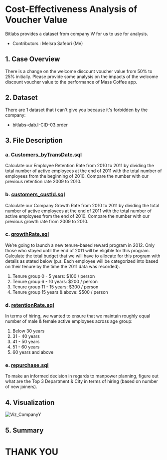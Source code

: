# Cost-Effectiveness Analysis of Voucher Value
Bitlabs provides a dataset from company W for us to use for analysis.
- Contributors : Melsra Safebri (Me)
## 1. Case Overview
There is a change on the welcome discount voucher value from 50% to 25% initially. Please provide some analysis on the impacts of the welcome discount voucher value to the performance of Mass Coffee app.
## 2. Dataset
There are 1 dataset that i can't give you because it's forbidden by the company: 
- bitlabs-dab.I-CID-03.order
## 3. File Description
### a. [Customers_byTransDate.sql](https://github.com/melsrasafebri123/CompanyW_Bitlabs/blob/main/Customers_byTransDate.sql)
Calculate our Employee Retention Rate from 2010 to 2011 by dividing the total number of active employees at the end of 2011 with the total number of employees from the beginning of 2010. Compare the number with our previous retention rate 2009 to 2010. 
### b. [customers_custId.sql](https://github.com/melsrasafebri123/CompanyW_Bitlabs/blob/main/customers_custId.sql)
Calculate our Company Growth Rate from 2010 to 2011 by dividing the total number of active employees at the end of 2011 with the total number of active employees from the end of 2010. Compare the number with our previous growth rate from 2009 to 2010.
### c. [growthRate.sql](https://github.com/melsrasafebri123/CompanyW_Bitlabs/blob/main/growthRate.sql)
We’re going to launch a new tenure-based reward program in 2012. Only those who stayed until the end of 2011 will be eligible for this program. Calculate the total budget that we will have to allocate for this program with details as stated below (p.s. Each employee will be categorized into based on their tenure by the time the 2011 data was recorded).
1. Tenure group 0 - 5 years: $100 / person
2. Tenure group 6 - 10 years: $200 / person
3. Tenure group 11 - 15 years: $300 / person
4. Tenure group 15 years & above: $500 / person
### d. [retentionRate.sql](https://github.com/melsrasafebri123/CompanyW_Bitlabs/blob/main/retentionRate.sql)
In terms of hiring, we wanted to ensure that we maintain roughly equal number of male & female active employees across age group:
1. Below 30 years
2. 31 - 40 years
3. 41 - 50 years
4. 51 - 60 years
5. 60 years and above
### e. [repurchase.sql](https://github.com/melsrasafebri123/CompanyW_Bitlabs/blob/main/repurchase.sql)
To make an informed decision in regards to manpower planning, figure out what are the Top 3 Department & City in terms of hiring (based on number of new joiners).
## 4. Visualization
![Viz_CompanyY]()
## 5. Summary
# THANK YOU
